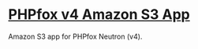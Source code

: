 # [PHPfox v4 Amazon S3 App](http://store.phpfox.com/product/787/amazon-s3)

Amazon S3 app for PHPfox Neutron (v4).
